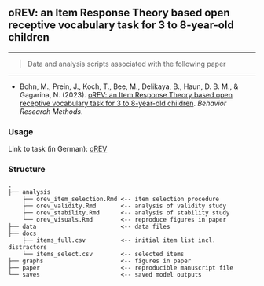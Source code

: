 ## oREV: an Item Response Theory based open receptive vocabulary task for 3 to 8-year-old children

------------------------------------------------------------------------

> Data and analysis scripts associated with the following paper

------------------------------------------------------------------------

* Bohn, M., Prein, J., Koch, T., Bee, M., Delikaya, B., Haun, D. B. M., & Gagarina, N. (2023). [oREV: an Item Response Theory based open receptive vocabulary task for 3 to 8-year-old children](https://psyarxiv.com/4z86w). *Behavior Research Methods*.

### Usage

Link to task (in German): [oREV](https://ccp-odc.eva.mpg.de/orev-demo/)

### Structure

```
.
├── analysis
    ├── orev_item_selection.Rmd <-- item selection procedure
    ├── orev_validity.Rmd       <-- analysis of validity study
    ├── orev_stability.Rmd      <-- analysis of stability study
    └── orev_visuals.Rmd        <-- reproduce figures in paper
├── data                        <-- data files
├── docs                      
    ├── items_full.csv          <-- initial item list incl. distractors
    └── items_select.csv        <-- selected items
├── graphs                      <-- figures in paper
├── paper                       <-- reproducible manuscript file
└── saves                       <-- saved model outputs

```
